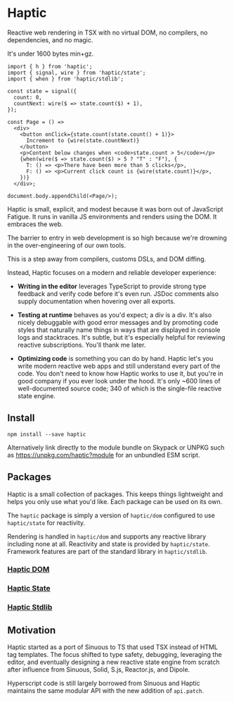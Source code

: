 # Haptic

Reactive web rendering in TSX with no virtual DOM, no compilers, no
dependencies, and no magic.

It's under 1600 bytes min+gz.

```tsx
import { h } from 'haptic';
import { signal, wire } from 'haptic/state';
import { when } from 'haptic/stdlib';

const state = signal({
  count: 0,
  countNext: wire($ => state.count($) + 1),
});

const Page = () =>
  <div>
    <button onClick={state.count(state.count() + 1)}>
      Increment to {wire(state.countNext)}
    </button>
    <p>Content below changes when <code>state.count > 5</code></p>
    {when(wire($ => state.count($) > 5 ? "T" : "F"), {
      T: () => <p>There have been more than 5 clicks</p>,
      F: () => <p>Current click count is {wire(state.count)}</p>,
    })}
  </div>;

document.body.appendChild(<Page/>);
```

Haptic is small, explicit, and modest because it was born out of JavaScript
Fatigue. It runs in vanilla JS environments and renders using the DOM. It
embraces the web.

The barrier to entry in web development is so high because we're drowning in the
over-engineering of our own tools.

This is a step away from compilers, customs DSLs, and DOM diffing.

Instead, Haptic focuses on a modern and reliable developer experience:

- __Writing in the editor__ leverages TypeScript to provide strong type feedback
  and verify code before it's even run. JSDoc comments also supply documentation
  when hovering over all exports.

- __Testing at runtime__ behaves as you'd expect; a div is a div. It's also
  nicely debuggable with good error messages and by promoting code styles that
  naturally name things in ways that are displayed in console logs and
  stacktraces. It's subtle, but it's especially helpful for reviewing reactive
  subscriptions. You'll thank me later.

- __Optimizing code__ is something you can do by hand. Haptic let's you write
  modern reactive web apps and still understand every part of the code. You
  don't need to know how Haptic works to use it, but you're in good company if
  you ever look under the hood. It's only ~600 lines of well-documented source
  code; 340 of which is the single-file reactive state engine.

## Install

```
npm install --save haptic
```

Alternatively link directly to the module bundle on Skypack or UNPKG such as
https://unpkg.com/haptic?module for an unbundled ESM script.

## Packages

Haptic is a small collection of packages. This keeps things lightweight and
helps you only use what you'd like. Each package can be used on its own.

The `haptic` package is simply a version of `haptic/dom` configured to use
`haptic/state` for reactivity.

Rendering is handled in `haptic/dom` and supports any reactive library including
none at all. Reactivity and state is provided by `haptic/state`. Framework
features are part of the standard library in `haptic/stdlib`.

### [Haptic DOM](./src/dom/readme.md)

### [Haptic State](./src/state/readme.md)

### [Haptic Stdlib](./src/stdlib/readme.md)

## Motivation

Haptic started as a port of Sinuous to TS that used TSX instead of HTML tag
templates. The focus shifted to type safety, debugging, leveraging the editor,
and eventually designing a new reactive state engine from scratch after
influence from Sinuous, Solid, S.js, Reactor.js, and Dipole.

Hyperscript code is still largely borrowed from Sinuous and Haptic maintains the
same modular API with the new addition of `api.patch`.
